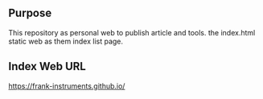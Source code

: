## Purpose
This repository as personal web to publish article and tools. the index.html static web as them index list page.
## Index Web URL
https://frank-instruments.github.io/
